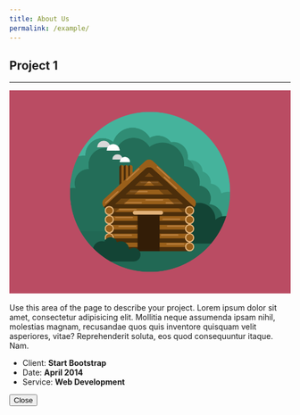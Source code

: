 ```yaml
---
title: About Us
permalink: /example/
---
```


<div class="modal-body">
<h2>Project 1</h2>
<hr class="star-primary">
<img src="img/portfolio/cabin.png" class="img-responsive img-centered" alt="image-alt">
            
<p>Use this area of the page to describe your project. Lorem ipsum dolor sit amet, consectetur adipisicing elit. Mollitia neque assumenda ipsam nihil, molestias magnam, recusandae quos quis inventore quisquam velit asperiores, vitae? Reprehenderit soluta, eos quod consequuntur itaque. Nam.</p>
            
<ul class="list-inline item-details">
              
<li>Client:
<strong>Start Bootstrap</strong>
</li>              
              
<li>Date:
<strong>April 2014</strong>
</li>


<li>Service:
<strong>Web Development</strong>
</li>

</ul>
<button type="button" class="btn btn-default" data-dismiss="modal"><i class="fa fa-times"></i>
Close</button>
</div>
